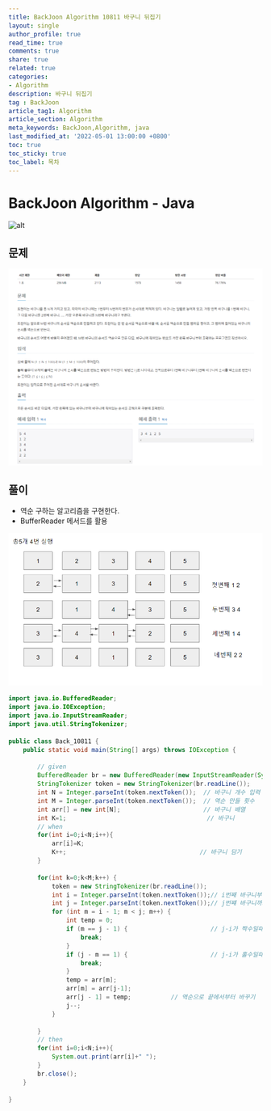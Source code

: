 ```yaml
---
title: BackJoon Algorithm 10811 바구니 뒤집기
layout: single
author_profile: true
read_time: true
comments: true
share: true
related: true
categories:
- Algorithm
description: 바구니 뒤집기
tag : BackJoon
article_tag1: Algorithm
article_section: Algorithm
meta_keywords: BackJoon,Algorithm, java
last_modified_at: '2022-05-01 13:00:00 +0800'
toc: true
toc_sticky: true
toc_label: 목차
---
```


BackJoon Algorithm - Java
====================

![alt](https://d2gd6pc034wcta.cloudfront.net/images/logo@2x.png)

## 문제

![alt](/assets/images/post/Algorithm/10811.png)



## 풀이

* 역순 구하는 알고리즘을 구현한다.
* BufferReader 메서드를 활용

![alt](/assets/images/post/Algorithm/10811_1.png)
 
```java
import java.io.BufferedReader;
import java.io.IOException;
import java.io.InputStreamReader;
import java.util.StringTokenizer;

public class Back_10811 {
    public static void main(String[] args) throws IOException {

        // given
        BufferedReader br = new BufferedReader(new InputStreamReader(System.in));
        StringTokenizer token = new StringTokenizer(br.readLine());
        int N = Integer.parseInt(token.nextToken());  // 바구니 개수 입력
        int M = Integer.parseInt(token.nextToken());  // 역순 만들 횟수
        int arr[] = new int[N];                       // 바구니 배열
        int K=1;                                       // 바구니
        // when
        for(int i=0;i<N;i++){
            arr[i]=K;
            K++;                                     // 바구니 담기
        }

        for(int k=0;k<M;k++) {
            token = new StringTokenizer(br.readLine());
            int i = Integer.parseInt(token.nextToken());// i번째 바구니부터
            int j = Integer.parseInt(token.nextToken());// j번쨰 바구니까지
            for (int m = i - 1; m < j; m++) {
                int temp = 0;
                if (m == j - 1) {                       // j-i가 짝수일때
                    break;
                }
                if (j - m == 1) {                       // j-i가 홀수일때
                    break;
                }
                temp = arr[m];
                arr[m] = arr[j-1];
                arr[j - 1] = temp;           // 역순으로 끝에서부터 바꾸기
                j--;
            }

        }
        // then
        for(int i=0;i<N;i++){
            System.out.print(arr[i]+" ");
        }
        br.close();
    }

}


```



